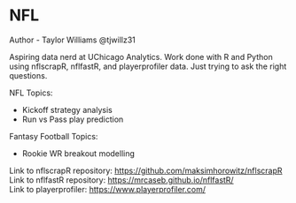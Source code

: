 # NFL

Author - Taylor Williams @tjwillz31

Aspiring data nerd at UChicago Analytics. Work done with R and Python using nflscrapR, nflfastR, and playerprofiler data. Just trying to ask the right questions.

NFL Topics:
- Kickoff strategy analysis
- Run vs Pass play prediction

Fantasy Football Topics:
- Rookie WR breakout modelling

Link to nflscrapR repository: https://github.com/maksimhorowitz/nflscrapR
<br>
Link to nflfastR repository: https://mrcaseb.github.io/nflfastR/
<br>
Link to playerprofiler: https://www.playerprofiler.com/
